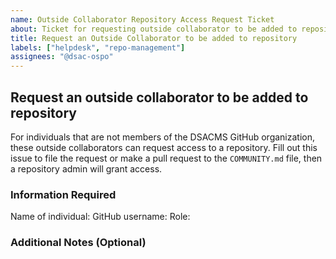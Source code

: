 ```yaml
---
name: Outside Collaborator Repository Access Request Ticket
about: Ticket for requesting outside collaborator to be added to repository
title: Request an Outside Collaborator to be added to repository
labels: ["helpdesk", "repo-management"]
assignees: "@dsac-ospo"
---
```


## Request an outside collaborator to be added to repository

For individuals that are not members of the DSACMS GitHub organization, these outside collaborators can request access to a repository. Fill out this issue to file the request or make a pull request to the `COMMUNITY.md` file, then a repository admin will grant access.

### Information Required

Name of individual:
GitHub username:
Role:

### Additional Notes (Optional)

<!-- Provide any additional context or requests -->
